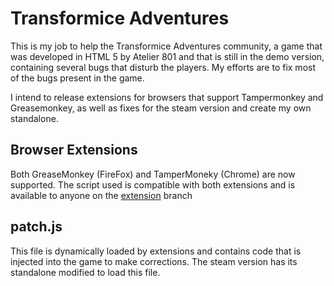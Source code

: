 # Transformice Adventures
This is my job to help the Transformice Adventures community, a game that was developed in HTML 5 by Atelier 801 and that is still in the demo version, containing several bugs that disturb the players. My efforts are to fix most of the bugs present in the game.

I intend to release extensions for browsers that support Tampermonkey and Greasemonkey, as well as fixes for the steam version and create my own standalone.

## Browser Extensions
Both GreaseMonkey (FireFox) and TamperMoneky (Chrome) are now supported. The script used is compatible with both extensions and is available to anyone on the [extension](/../../tree/extension) branch

## patch.js
This file is dynamically loaded by extensions and contains code that is injected into the game to make corrections. The steam version has its standalone modified to load this file.
